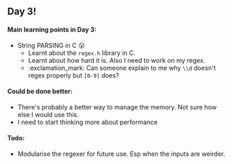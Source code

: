 ## Day 3!

#### Main learning points in Day 3:
- String PARSING in C :open_mouth:
  - Learnt about the `regex.h` library in C.
  - Learnt about how hard it is. Also I need to work on my regex.
  - :exclamation_mark: Can someone explain to me why `\\d` doesn't regex properly
  but `[0-9]` does?

#### Could be done better:
- There's probably a better way to manage the memory. Not sure how else I would use this.
- I need to start thinking more about performance

#### Todo:
- Modularise the regexer for future use. Esp when the inputs are weirder.
